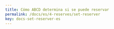 ```yaml
---
title: Cómo ABCD determina si se puede reservar
permalink: /docs/es/4-reserves/set-reserver
key: docs-set-reserver-es
---
```

